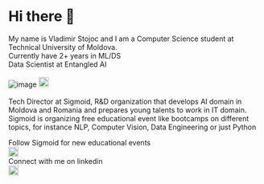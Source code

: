 # Hi there 👋

My name is Vladimir Stojoc and I am a Computer Science student at Technical University of Moldova.<br>
Currently have 2+ years in ML/DS <br>
Data Scientist at Entangled AI <br><br>
![image]()
<img src='https://user-images.githubusercontent.com/61602995/150637458-3739aea3-b11d-4ee5-8e34-a29def5854bd.png' style = "width:20px; height:20px"><br>
<br>
Tech Director at Sigmoid, R&D organization that develops AI domain in Moldova and Romania and prepares young talents to work in IT domain. <br>
Sigmoid is organizing free educational event like bootcamps on different topics, for instance NLP, Computer Vision, Data Engineering or just Python <br>


Follow Sigmoid for new educational events <br>
<a href = 'https://www.instagram.com/sigmo.ai/'><img src='https://upload.wikimedia.org/wikipedia/commons/thumb/e/e7/Instagram_logo_2016.svg/768px-Instagram_logo_2016.svg.png' style = "width:20px; height:20px"></a><br>
Connect with me on linkedin <br>
<a href = 'https://www.linkedin.com/in/vladimir-stojoc-a5789a1ba/'><img src='https://cdn-icons-png.flaticon.com/512/174/174857.png' style = "width:20px; height:20px"></a><br>

<!--
**tokyo-s/tokyo-s** is a ✨ _special_ ✨ repository because its `README.md` (this file) appears on your GitHub profile.

Here are some ideas to get you started:

- 🔭 I’m currently working on ...
- 🌱 I’m currently learning ...
- 👯 I’m looking to collaborate on ...
- 🤔 I’m looking for help with ...
- 💬 Ask me about ...
- 📫 How to reach me: ...
- 😄 Pronouns: ...
- ⚡ Fun fact: ...
-->
